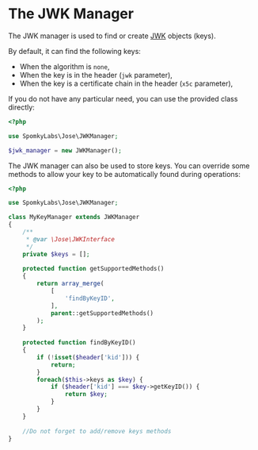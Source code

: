 The JWK Manager
===============

The JWK manager is used to find or create [JWK](../object/jwk.md) objects (keys).

By default, it can find the following keys:
* When the algorithm is `none`,
* When the key is in the header (`jwk` parameter),
* When the key is a certificate chain in the header (`x5c` parameter),

If you do not have any particular need, you can use the provided class directly:

```php
<?php

use SpomkyLabs\Jose\JWKManager;

$jwk_manager = new JWKManager();
```

The JWK manager can also be used to store keys.
You can override some methods to allow your key to be automatically found during operations:

```php
<?php

use SpomkyLabs\Jose\JWKManager;

class MyKeyManager extends JWKManager
{
    /**
     * @var \Jose\JWKInterface
     */
    private $keys = [];
    
    protected function getSupportedMethods()
    {
        return array_merge(
            [
                'findByKeyID',
            ],
            parent::getSupportedMethods()
        );
    }
    
    protected function findByKeyID()
    {
        if (!isset($header['kid'])) {
            return;
        }
        foreach($this->keys as $key) {
            if ($header['kid'] === $key->getKeyID()) {
                return $key;
            }
        }
    }
    
    //Do not forget to add/remove keys methods
}
```
